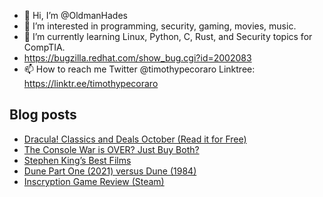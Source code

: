 - 👋 Hi, I’m @OldmanHades
- 👀 I’m interested in programming, security, gaming, movies, music.
- 🌱 I’m currently learning Linux, Python, C, Rust, and Security topics for CompTIA.
- https://bugzilla.redhat.com/show_bug.cgi?id=2002083
- 📫 How to reach me Twitter @timothypecoraro
Linktree: https://linktr.ee/timothypecoraro

## Blog posts
<!-- BLOG-POST-LIST:START -->
- [Dracula! Classics and Deals October (Read it for Free)](https://medium.com/@timothypecoraro/dracula-classics-and-deals-october-read-it-for-free-15d1a03d270e?source=rss-5097f5c9b801------2)
- [The Console War is OVER? Just Buy Both?](https://medium.com/@timothypecoraro/the-console-war-is-over-just-buy-both-1187c99c9402?source=rss-5097f5c9b801------2)
- [Stephen King’s Best Films](https://medium.com/@timothypecoraro/stephen-kings-best-films-dc6907945341?source=rss-5097f5c9b801------2)
- [Dune Part One (2021) versus Dune (1984)](https://medium.com/@timothypecoraro/dune-part-one-2021-versus-dune-1984-4dcf00a95982?source=rss-5097f5c9b801------2)
- [Inscryption Game Review (Steam)](https://medium.com/@timothypecoraro/inscryption-game-review-steam-608c308a7fe7?source=rss-5097f5c9b801------2)
<!-- BLOG-POST-LIST:END -->
